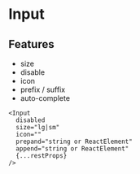 # Input

## Features
- size
- disable
- icon
- prefix / suffix
- auto-complete

```
<Input
  disabled
  size="lg|sm"
  icon=""
  prepand="string or ReactElement"
  append="string or ReactElement"
  {...restProps}
/>
```